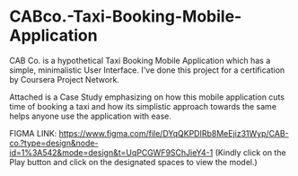 # CABco.-Taxi-Booking-Mobile-Application
CAB Co. is a hypothetical Taxi Booking Mobile Application which has a simple, minimalistic User Interface.
I've done this project for a certification by Coursera Project Network.

Attached is a Case Study emphasizing on how this mobile application cuts time of booking a taxi and how its simplistic approach towards the same helps anyone use the application with ease.

FIGMA LINK: https://www.figma.com/file/DYqQKPDIRb8MeEjiz31Wyp/CAB-co.?type=design&node-id=1%3A542&mode=design&t=UqPCGWF9SChJieY4-1
(Kindly click on the Play button and click on the designated spaces to view the model.)
